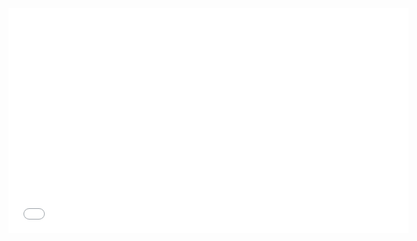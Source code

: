 <iframe src='//gifs.com/embed/reverse-string-wVBzyw' frameborder='0' scrolling='no' width='640px' height='360px' style='-webkit-backface-visibility: hidden;-webkit-transform: scale(1);' ></iframe>
